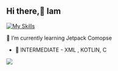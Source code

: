 ## Hi there,👋 Iam 
[![My Skills](https://skillicons.dev/icons?i=kotlin,java,c,androidstudio,github&theme=light)](https://skillicons.dev)

 🌱 I’m currently learning  Jetpack Comopse 
- 🧪 INTERMEDIATE - XML , KOTLIN, C

![](https://komarev.com/ghpvc/?username=AkashMadanu&style=flat-square)


